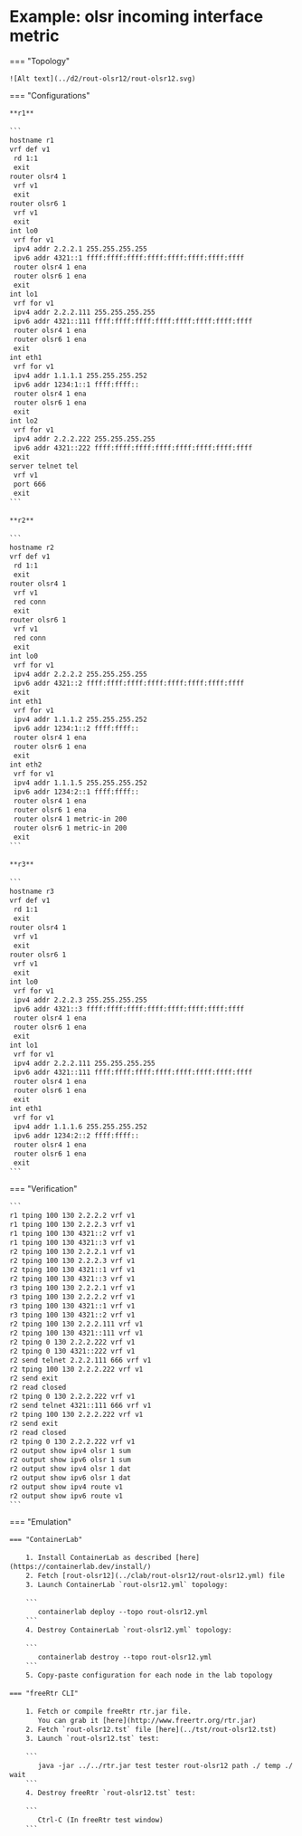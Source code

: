 # Example: olsr incoming interface metric

=== "Topology"

    ![Alt text](../d2/rout-olsr12/rout-olsr12.svg)

=== "Configurations"

    **r1**

    ```
    hostname r1
    vrf def v1
     rd 1:1
     exit
    router olsr4 1
     vrf v1
     exit
    router olsr6 1
     vrf v1
     exit
    int lo0
     vrf for v1
     ipv4 addr 2.2.2.1 255.255.255.255
     ipv6 addr 4321::1 ffff:ffff:ffff:ffff:ffff:ffff:ffff:ffff
     router olsr4 1 ena
     router olsr6 1 ena
     exit
    int lo1
     vrf for v1
     ipv4 addr 2.2.2.111 255.255.255.255
     ipv6 addr 4321::111 ffff:ffff:ffff:ffff:ffff:ffff:ffff:ffff
     router olsr4 1 ena
     router olsr6 1 ena
     exit
    int eth1
     vrf for v1
     ipv4 addr 1.1.1.1 255.255.255.252
     ipv6 addr 1234:1::1 ffff:ffff::
     router olsr4 1 ena
     router olsr6 1 ena
     exit
    int lo2
     vrf for v1
     ipv4 addr 2.2.2.222 255.255.255.255
     ipv6 addr 4321::222 ffff:ffff:ffff:ffff:ffff:ffff:ffff:ffff
     exit
    server telnet tel
     vrf v1
     port 666
     exit
    ```

    **r2**

    ```
    hostname r2
    vrf def v1
     rd 1:1
     exit
    router olsr4 1
     vrf v1
     red conn
     exit
    router olsr6 1
     vrf v1
     red conn
     exit
    int lo0
     vrf for v1
     ipv4 addr 2.2.2.2 255.255.255.255
     ipv6 addr 4321::2 ffff:ffff:ffff:ffff:ffff:ffff:ffff:ffff
     exit
    int eth1
     vrf for v1
     ipv4 addr 1.1.1.2 255.255.255.252
     ipv6 addr 1234:1::2 ffff:ffff::
     router olsr4 1 ena
     router olsr6 1 ena
     exit
    int eth2
     vrf for v1
     ipv4 addr 1.1.1.5 255.255.255.252
     ipv6 addr 1234:2::1 ffff:ffff::
     router olsr4 1 ena
     router olsr6 1 ena
     router olsr4 1 metric-in 200
     router olsr6 1 metric-in 200
     exit
    ```

    **r3**

    ```
    hostname r3
    vrf def v1
     rd 1:1
     exit
    router olsr4 1
     vrf v1
     exit
    router olsr6 1
     vrf v1
     exit
    int lo0
     vrf for v1
     ipv4 addr 2.2.2.3 255.255.255.255
     ipv6 addr 4321::3 ffff:ffff:ffff:ffff:ffff:ffff:ffff:ffff
     router olsr4 1 ena
     router olsr6 1 ena
     exit
    int lo1
     vrf for v1
     ipv4 addr 2.2.2.111 255.255.255.255
     ipv6 addr 4321::111 ffff:ffff:ffff:ffff:ffff:ffff:ffff:ffff
     router olsr4 1 ena
     router olsr6 1 ena
     exit
    int eth1
     vrf for v1
     ipv4 addr 1.1.1.6 255.255.255.252
     ipv6 addr 1234:2::2 ffff:ffff::
     router olsr4 1 ena
     router olsr6 1 ena
     exit
    ```

=== "Verification"

    ```
    r1 tping 100 130 2.2.2.2 vrf v1
    r1 tping 100 130 2.2.2.3 vrf v1
    r1 tping 100 130 4321::2 vrf v1
    r1 tping 100 130 4321::3 vrf v1
    r2 tping 100 130 2.2.2.1 vrf v1
    r2 tping 100 130 2.2.2.3 vrf v1
    r2 tping 100 130 4321::1 vrf v1
    r2 tping 100 130 4321::3 vrf v1
    r3 tping 100 130 2.2.2.1 vrf v1
    r3 tping 100 130 2.2.2.2 vrf v1
    r3 tping 100 130 4321::1 vrf v1
    r3 tping 100 130 4321::2 vrf v1
    r2 tping 100 130 2.2.2.111 vrf v1
    r2 tping 100 130 4321::111 vrf v1
    r2 tping 0 130 2.2.2.222 vrf v1
    r2 tping 0 130 4321::222 vrf v1
    r2 send telnet 2.2.2.111 666 vrf v1
    r2 tping 100 130 2.2.2.222 vrf v1
    r2 send exit
    r2 read closed
    r2 tping 0 130 2.2.2.222 vrf v1
    r2 send telnet 4321::111 666 vrf v1
    r2 tping 100 130 2.2.2.222 vrf v1
    r2 send exit
    r2 read closed
    r2 tping 0 130 2.2.2.222 vrf v1
    r2 output show ipv4 olsr 1 sum
    r2 output show ipv6 olsr 1 sum
    r2 output show ipv4 olsr 1 dat
    r2 output show ipv6 olsr 1 dat
    r2 output show ipv4 route v1
    r2 output show ipv6 route v1
    ```

=== "Emulation"

    === "ContainerLab"

        1. Install ContainerLab as described [here](https://containerlab.dev/install/)  
        2. Fetch [rout-olsr12](../clab/rout-olsr12/rout-olsr12.yml) file  
        3. Launch ContainerLab `rout-olsr12.yml` topology:  

        ```
           containerlab deploy --topo rout-olsr12.yml  
        ```
        4. Destroy ContainerLab `rout-olsr12.yml` topology:  

        ```
           containerlab destroy --topo rout-olsr12.yml  
        ```
        5. Copy-paste configuration for each node in the lab topology

    === "freeRtr CLI"

        1. Fetch or compile freeRtr rtr.jar file.  
           You can grab it [here](http://www.freertr.org/rtr.jar)  
        2. Fetch `rout-olsr12.tst` file [here](../tst/rout-olsr12.tst)  
        3. Launch `rout-olsr12.tst` test:  

        ```
           java -jar ../../rtr.jar test tester rout-olsr12 path ./ temp ./ wait
        ```
        4. Destroy freeRtr `rout-olsr12.tst` test:  

        ```
           Ctrl-C (In freeRtr test window)
        ```

